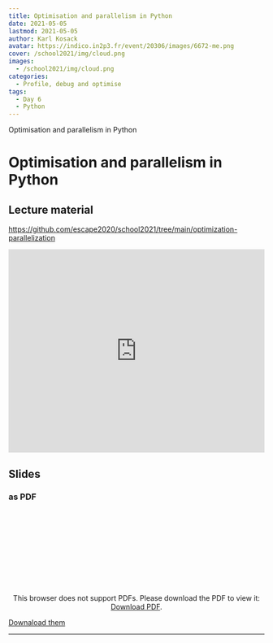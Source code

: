 ```yaml
---
title: Optimisation and parallelism in Python
date: 2021-05-05
lastmod: 2021-05-05
author: Karl Kosack
avatar: https://indico.in2p3.fr/event/20306/images/6672-me.png
cover: /school2021/img/cloud.png
images:
  - /school2021/img/cloud.png
categories:
  - Profile, debug and optimise
tags:
  - Day 6
  - Python
---
```


Optimisation and parallelism in Python

<!--more-->
<!---->

<!-- Dear instructor:
* The dates at the top of this markdown (.md) document will help order the classes in the portal.
Please, if you don't need to, do not change the one that is now.
* Take into account that there is a feature in the dates: if you use a date in the future, the class will be not visible in the portal until the date you have assigned.
* You can create dedicated folders if you need to.
* But if you simply need to add some pictures, you can use the folder ../static/img/ mentioned at the top as /school2021/img/
-->

<!---->

# Optimisation and parallelism in Python


## Lecture material

https://github.com/escape2020/school2021/tree/main/optimization-parallelization

<iframe frameborder="0" height="400" width="100%" scrolling="yes" src="https://nbviewer.jupyter.org/github/escape2020/school2021/blob/main/optimization-parallelization/multiprocessing.ipynb"></iframe>


## Slides

### as PDF
<CENTER>

<object data="https://indico.in2p3.fr/event/20306/contributions/96906/attachments/64858/90125/Optimization%20Parallelization.pdf" type="application/pdf" width="100%" height="550px">
    <embed src="https://indico.in2p3.fr/event/20306/contributions/96906/attachments/64858/90125/Optimization%20Parallelization.pdf">
        <p>This browser does not support PDFs. Please download the PDF to view it: <a href="https://indico.in2p3.fr/event/20306/contributions/96906/attachments/64858/90125/Optimization%20Parallelization.pdf">Download PDF</a>.</p>
    </embed>
</object>

</CENTER>

[Downaload them](https://indico.in2p3.fr/event/20306/contributions/96906/attachments/64858/90125/Optimization%20Parallelization.pdf)

---

